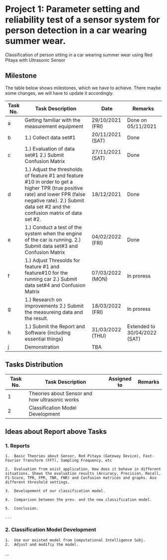 # Project 1: Parameter setting and reliability test of a sensor system for person detection in a car wearing summer wear.

Classification of person sitting in a car wearing summer wear using Red Pitaya with Ultrasonic Sensor

## Milestone

The table below shows milestones, which we have to achieve. There maybe some changes, we will have to update it accordingly.

| Task No. 	| Task Description                                                                                                                              	| Date             	| Remarks 	|
|----------	|-----------------------------------------------------------------------------------------------------------------------------------------------	|------------------	|---------	|
| a        	| Getting familiar with the measurement equipment                                                                                               	| 29/10/2021 (FRI) 	| Done on 05/11/2021	|
| b        	| 1.) Collect data set#1                                                                                                      	| 20/11/2021 (SAT) 	|  Done      	|
| c        	| 1.) Evaluation of data set#1    2.) Submit Confusion Matrix                                                                                      	| 27/11/2021 (SAT) 	|  Done       	|
| d        	| 1.) Adjust the thresholds of feature #1 and feature #10 in order to get a higher TPR (true positive rate) and lower FPR (false negative rate).  2.) Submit data set #2 and the confusion matrix of data set #2. 	| 18/12/2021       	| Done        	|
| e        	| 1.) Conduct a test of the system when the engine of the car is running. 2.) Submit data set#3 and Confusion Matrix   	| 04/02/2022 (FRI)                 	| Done        	|
| f       	| 1.) Adjust Thresolds for feature #1 and feature#10 for the running car 2.) Submit data set#4 and Confusion Matrix	| 07/03/2022 (MON)                	| In proress        	|
| g        	| 1.) Research on improvements 2.) Submit the measureing data and the result.                   	| 18/03/2022 (FRI)        	| In proress
| h        	| 1.) Submit the Report and Software (including essential things)                   	| 31/03/2022 (THU)        	| Extended to 30/04/2022 (SAT)
| j        	| Demonstration                   	| TBA       	|

## Tasks Distribution

| Task No. 	| Task Description   | Assigned to | Remarks |
|--|--|--|--|
|1|Theories about Sensor and how ultrasonic works||
|2|Classification Model Development | |

## Ideas about Report above Tasks

### 1.  Reports
    1.  Basic Theories about Sensor, Red Pitaya (Gateway Device), Fast-Fourier Transform (FFT), Sampling Frequency, etc

    2.  Evaluation from exist application. How does it behave in different situations. Shows the evaluation results (Accuracy, Precision, Recall, F1-Score, TPR, FPR, TNR, FNR) and Confusion matrices and graphs. Aso different threshold settings. 

    3.  Developement of our classification model.

    4.  Comparison between the prev. and the new classification model.

    5.  Conclusion.

    ...


### 2.  Classification Model Development 
    1.  Use our existed model from Computational Intelligence Subj.
    2.  Adjust and modifiy the model.
...

